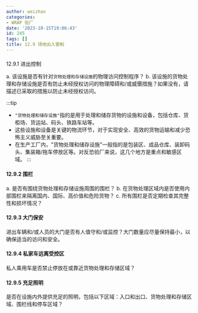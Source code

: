 ```yaml
---
author: weizhan
categories:
- WRAP 验厂
date: '2023-10-15T19:06:43'
id: 245
tags: []
title: 12.9 场地出入管制
---
```


####  
12.9.1 进出控制

a. 该设施是否有针对`货物处理和存储设施`的物理访问控制程序？ b.
该设施的货物处理和存储设施是否有防止未经授权访问的物理障碍和/或威慑措施？如果没有，请描述已采取的措施以防止未经授权访问。

:::tip

  * `"货物处理和储存设施"`指的是用于处理和储存货物的设施和设备，包括仓库、货柜场、货运站、码头、铁路车站等。
  * 这些设施和设备是关键的物流环节，对于实现安全、高效的货物运输和减少恐怖主义威胁至关重要。
  * 在生产工厂内，"货物处理和储存设施"一般指的是包装区、成品仓库、装卸码头、集装箱/拖车停放区等。对反恐验厂来说，这几个地方是重点和敏感区域。 :::

#### 12.9.2 围栏

a. 是否有围绕货物处理和存储设施周围的围栏？ b. 在货物处理区域内是否使用内部围栏来隔离国内、国际、高价值和危险货物？ c.
所有围栏是否定期检查其完整性和损坏情况？

#### 12.9.3 大门保安

进出车辆和/或人员的大门是否有人值守和/或监控？大门数量应尽量保持最小，以确保适当的访问和安全。

#### 12.9.4 私家车远离受控区

私人乘用车是否禁止停放在或靠近货物处理和存储区域？

#### 12.9.5 充足照明

是否在设施内外提供充足的照明，包括以下区域：入口和出口、货物处理和存储区域、围栏线和停车区域？


